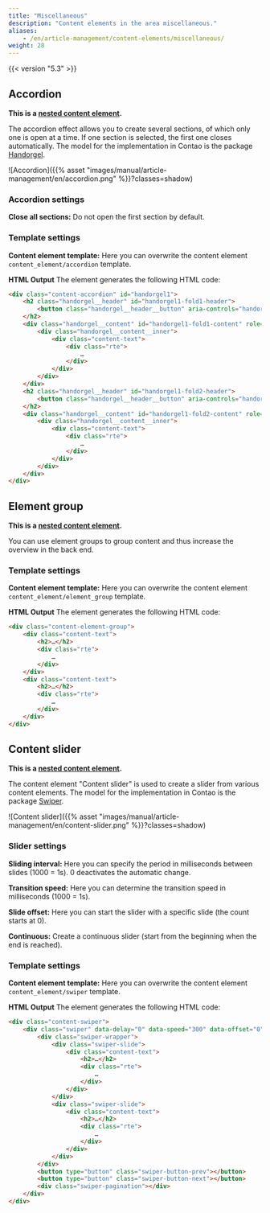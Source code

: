 ```yaml
---
title: "Miscellaneous"
description: "Content elements in the area miscellaneous."
aliases:
    - /en/article-management/content-elements/miscellaneous/
weight: 28
---
```



{{< version "5.3" >}}


## Accordion

**This is a [nested content element](/en/article-management/content-elements/#nested-content-element).**

The accordion effect allows you to create several sections, of which only one is open at a time. If one section is 
selected, the first one closes automatically. The model for the implementation in Contao is the package 
[Handorgel](https://github.com/oncode/handorgel).

![Accordion]({{% asset "images/manual/article-management/en/accordion.png" %}}?classes=shadow)


### Accordion settings

**Close all sections:** Do not open the first section by default.


### Template settings

**Content element template:** Here you can overwrite the content element `content_element/accordion` template.

**HTML Output**
The element generates the following HTML code:

```html
<div class="content-accordion" id="handorgel1">
    <h2 class="handorgel__header" id="handorgel1-fold1-header">
        <button class="handorgel__header__button" aria-controls="handorgel1-fold1-content" aria-expanded="false" aria-disabled="false">…</button>
    </h2>
    <div class="handorgel__content" id="handorgel1-fold1-content" role="region" aria-labelledby="handorgel1-fold1-header" style="height: 0px;">
        <div class="handorgel__content__inner">
            <div class="content-text">
                <div class="rte">
                    …
                </div>
            </div>
        </div>
    </div>
    <h2 class="handorgel__header" id="handorgel1-fold2-header">
        <button class="handorgel__header__button" aria-controls="handorgel1-fold2-content" aria-expanded="false" aria-disabled="false">…</button>
    </h2>
    <div class="handorgel__content" id="handorgel1-fold2-content" role="region" aria-labelledby="handorgel1-fold2-header" style="height: 0px;">
        <div class="handorgel__content__inner">
            <div class="content-text">
                <div class="rte">
                    …
                </div>
            </div>
        </div>
    </div>
</div>
```


## Element group

**This is a [nested content element](/en/article-management/content-elements/#nested-content-element).**

You can use element groups to group content and thus increase the overview in the back end.


### Template settings

**Content element template:** Here you can overwrite the content element `content_element/element_group` template.

**HTML Output**
The element generates the following HTML code:

```html
<div class="content-element-group">
    <div class="content-text">
        <h2>…</h2>
        <div class="rte">
            …
        </div>
    </div>
    <div class="content-text">
        <h2>…</h2>
        <div class="rte">
            …
        </div>
    </div>
</div>
```


## Content slider

**This is a [nested content element](/en/article-management/content-elements/#nested-content-element).**

The content element "Content slider" is used to create a slider from various content elements. The model for the 
implementation in Contao is the package [Swiper](https://swiperjs.com/).

![Content slider]({{% asset "images/manual/article-management/en/content-slider.png" %}}?classes=shadow)


### Slider settings

**Sliding interval:** Here you can specify the period in milliseconds between slides (1000 = 1s). 0 deactivates the 
automatic change.

**Transition speed:** Here you can determine the transition speed in milliseconds (1000 = 1s).

**Slide offset:** Here you can start the slider with a specific slide (the count starts at 0).

**Continuous:** Create a continuous slider (start from the beginning when the end is reached).


### Template settings

**Content element template:** Here you can overwrite the content element `content_element/swiper` template.

**HTML Output**
The element generates the following HTML code:

```html
<div class="content-swiper">
    <div class="swiper" data-delay="0" data-speed="300" data-offset="0" data-loop>
        <div class="swiper-wrapper">
            <div class="swiper-slide">
                <div class="content-text">
                    <h2>…</h2>
                    <div class="rte">
                        …
                    </div>
                </div>
            </div>
            <div class="swiper-slide">
                <div class="content-text">
                    <h2>…</h2>
                    <div class="rte">
                        …
                    </div>
                </div>
            </div>
        </div>
        <button type="button" class="swiper-button-prev"></button>
        <button type="button" class="swiper-button-next"></button>
        <div class="swiper-pagination"></div>
    </div>
</div>
```
